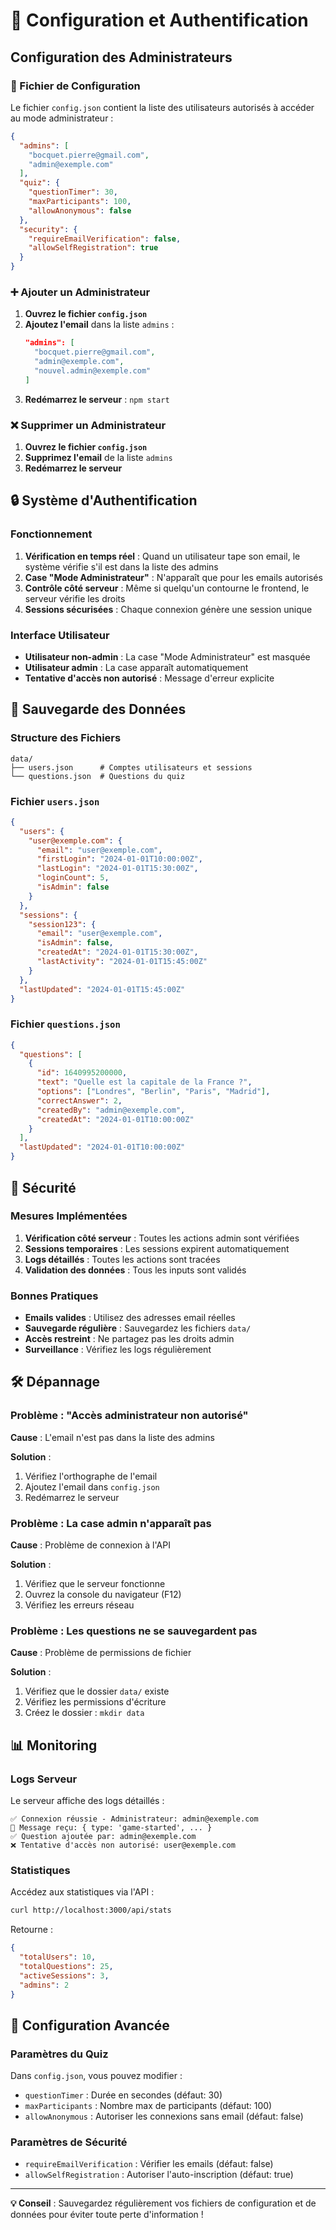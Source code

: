 # 🔐 Configuration et Authentification

## Configuration des Administrateurs

### 📝 Fichier de Configuration

Le fichier `config.json` contient la liste des utilisateurs autorisés à accéder au mode administrateur :

```json
{
  "admins": [
    "bocquet.pierre@gmail.com",
    "admin@exemple.com"
  ],
  "quiz": {
    "questionTimer": 30,
    "maxParticipants": 100,
    "allowAnonymous": false
  },
  "security": {
    "requireEmailVerification": false,
    "allowSelfRegistration": true
  }
}
```

### ➕ Ajouter un Administrateur

1. **Ouvrez le fichier `config.json`**
2. **Ajoutez l'email** dans la liste `admins` :
   ```json
   "admins": [
     "bocquet.pierre@gmail.com",
     "admin@exemple.com",
     "nouvel.admin@exemple.com"
   ]
   ```
3. **Redémarrez le serveur** : `npm start`

### ❌ Supprimer un Administrateur

1. **Ouvrez le fichier `config.json`**
2. **Supprimez l'email** de la liste `admins`
3. **Redémarrez le serveur**

## 🔒 Système d'Authentification

### Fonctionnement

1. **Vérification en temps réel** : Quand un utilisateur tape son email, le système vérifie s'il est dans la liste des admins
2. **Case "Mode Administrateur"** : N'apparaît que pour les emails autorisés
3. **Contrôle côté serveur** : Même si quelqu'un contourne le frontend, le serveur vérifie les droits
4. **Sessions sécurisées** : Chaque connexion génère une session unique

### Interface Utilisateur

- **Utilisateur non-admin** : La case "Mode Administrateur" est masquée
- **Utilisateur admin** : La case apparaît automatiquement
- **Tentative d'accès non autorisé** : Message d'erreur explicite

## 💾 Sauvegarde des Données

### Structure des Fichiers

```
data/
├── users.json      # Comptes utilisateurs et sessions
└── questions.json  # Questions du quiz
```

### Fichier `users.json`

```json
{
  "users": {
    "user@exemple.com": {
      "email": "user@exemple.com",
      "firstLogin": "2024-01-01T10:00:00Z",
      "lastLogin": "2024-01-01T15:30:00Z",
      "loginCount": 5,
      "isAdmin": false
    }
  },
  "sessions": {
    "session123": {
      "email": "user@exemple.com",
      "isAdmin": false,
      "createdAt": "2024-01-01T15:30:00Z",
      "lastActivity": "2024-01-01T15:45:00Z"
    }
  },
  "lastUpdated": "2024-01-01T15:45:00Z"
}
```

### Fichier `questions.json`

```json
{
  "questions": [
    {
      "id": 1640995200000,
      "text": "Quelle est la capitale de la France ?",
      "options": ["Londres", "Berlin", "Paris", "Madrid"],
      "correctAnswer": 2,
      "createdBy": "admin@exemple.com",
      "createdAt": "2024-01-01T10:00:00Z"
    }
  ],
  "lastUpdated": "2024-01-01T10:00:00Z"
}
```

## 🚨 Sécurité

### Mesures Implémentées

1. **Vérification côté serveur** : Toutes les actions admin sont vérifiées
2. **Sessions temporaires** : Les sessions expirent automatiquement
3. **Logs détaillés** : Toutes les actions sont tracées
4. **Validation des données** : Tous les inputs sont validés

### Bonnes Pratiques

- **Emails valides** : Utilisez des adresses email réelles
- **Sauvegarde régulière** : Sauvegardez les fichiers `data/`
- **Accès restreint** : Ne partagez pas les droits admin
- **Surveillance** : Vérifiez les logs régulièrement

## 🛠️ Dépannage

### Problème : "Accès administrateur non autorisé"

**Cause** : L'email n'est pas dans la liste des admins

**Solution** :
1. Vérifiez l'orthographe de l'email
2. Ajoutez l'email dans `config.json`
3. Redémarrez le serveur

### Problème : La case admin n'apparaît pas

**Cause** : Problème de connexion à l'API

**Solution** :
1. Vérifiez que le serveur fonctionne
2. Ouvrez la console du navigateur (F12)
3. Vérifiez les erreurs réseau

### Problème : Les questions ne se sauvegardent pas

**Cause** : Problème de permissions de fichier

**Solution** :
1. Vérifiez que le dossier `data/` existe
2. Vérifiez les permissions d'écriture
3. Créez le dossier : `mkdir data`

## 📊 Monitoring

### Logs Serveur

Le serveur affiche des logs détaillés :

```
✅ Connexion réussie - Administrateur: admin@exemple.com
📨 Message reçu: { type: 'game-started', ... }
✅ Question ajoutée par: admin@exemple.com
❌ Tentative d'accès non autorisé: user@exemple.com
```

### Statistiques

Accédez aux statistiques via l'API :

```bash
curl http://localhost:3000/api/stats
```

Retourne :
```json
{
  "totalUsers": 10,
  "totalQuestions": 25,
  "activeSessions": 3,
  "admins": 2
}
```

## 🔧 Configuration Avancée

### Paramètres du Quiz

Dans `config.json`, vous pouvez modifier :

- `questionTimer` : Durée en secondes (défaut: 30)
- `maxParticipants` : Nombre max de participants (défaut: 100)
- `allowAnonymous` : Autoriser les connexions sans email (défaut: false)

### Paramètres de Sécurité

- `requireEmailVerification` : Vérifier les emails (défaut: false)
- `allowSelfRegistration` : Autoriser l'auto-inscription (défaut: true)

---

**💡 Conseil** : Sauvegardez régulièrement vos fichiers de configuration et de données pour éviter toute perte d'information ! 